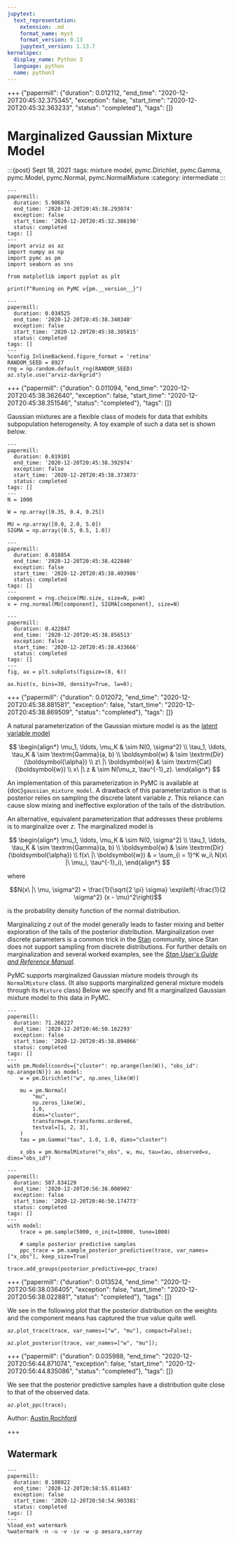 ```yaml
---
jupytext:
  text_representation:
    extension: .md
    format_name: myst
    format_version: 0.13
    jupytext_version: 1.13.7
kernelspec:
  display_name: Python 3
  language: python
  name: python3
---
```


+++ {"papermill": {"duration": 0.012112, "end_time": "2020-12-20T20:45:32.375345", "exception": false, "start_time": "2020-12-20T20:45:32.363233", "status": "completed"}, "tags": []}

# Marginalized Gaussian Mixture Model

:::{post} Sept 18, 2021
:tags: mixture model, pymc.Dirichlet, pymc.Gamma, pymc.Model, pymc.Normal, pymc.NormalMixture
:category: intermediate
:::

```{code-cell} ipython3
---
papermill:
  duration: 5.906876
  end_time: '2020-12-20T20:45:38.293074'
  exception: false
  start_time: '2020-12-20T20:45:32.386198'
  status: completed
tags: []
---
import arviz as az
import numpy as np
import pymc as pm
import seaborn as sns

from matplotlib import pyplot as plt

print(f"Running on PyMC v{pm.__version__}")
```

```{code-cell} ipython3
---
papermill:
  duration: 0.034525
  end_time: '2020-12-20T20:45:38.340340'
  exception: false
  start_time: '2020-12-20T20:45:38.305815'
  status: completed
tags: []
---
%config InlineBackend.figure_format = 'retina'
RANDOM_SEED = 8927
rng = np.random.default_rng(RANDOM_SEED)
az.style.use("arviz-darkgrid")
```

+++ {"papermill": {"duration": 0.011094, "end_time": "2020-12-20T20:45:38.362640", "exception": false, "start_time": "2020-12-20T20:45:38.351546", "status": "completed"}, "tags": []}

Gaussian mixtures are a flexible class of models for data that exhibits subpopulation heterogeneity.  A toy example of such a data set is shown below.

```{code-cell} ipython3
---
papermill:
  duration: 0.019101
  end_time: '2020-12-20T20:45:38.392974'
  exception: false
  start_time: '2020-12-20T20:45:38.373873'
  status: completed
tags: []
---
N = 1000

W = np.array([0.35, 0.4, 0.25])

MU = np.array([0.0, 2.0, 5.0])
SIGMA = np.array([0.5, 0.5, 1.0])
```

```{code-cell} ipython3
---
papermill:
  duration: 0.018854
  end_time: '2020-12-20T20:45:38.422840'
  exception: false
  start_time: '2020-12-20T20:45:38.403986'
  status: completed
tags: []
---
component = rng.choice(MU.size, size=N, p=W)
x = rng.normal(MU[component], SIGMA[component], size=N)
```

```{code-cell} ipython3
---
papermill:
  duration: 0.422847
  end_time: '2020-12-20T20:45:38.856513'
  exception: false
  start_time: '2020-12-20T20:45:38.433666'
  status: completed
tags: []
---
fig, ax = plt.subplots(figsize=(8, 6))

ax.hist(x, bins=30, density=True, lw=0);
```

+++ {"papermill": {"duration": 0.012072, "end_time": "2020-12-20T20:45:38.881581", "exception": false, "start_time": "2020-12-20T20:45:38.869509", "status": "completed"}, "tags": []}

A natural parameterization of the Gaussian mixture model is as the [latent variable model](https://en.wikipedia.org/wiki/Latent_variable_model)

$$
\begin{align*}
\mu_1, \ldots, \mu_K
    & \sim N(0, \sigma^2) \\
\tau_1, \ldots, \tau_K
    & \sim \textrm{Gamma}(a, b) \\
\boldsymbol{w}
    & \sim \textrm{Dir}(\boldsymbol{\alpha}) \\
z\ |\ \boldsymbol{w}
    & \sim \textrm{Cat}(\boldsymbol{w}) \\
x\ |\ z
    & \sim N(\mu_z, \tau^{-1}_z).
\end{align*}
$$

An implementation of this parameterization in PyMC is available at {doc}`gaussian_mixture_model`.  A drawback of this parameterization is that is posterior relies on sampling the discrete latent variable $z$.  This reliance can cause slow mixing and ineffective exploration of the tails of the distribution.

An alternative, equivalent parameterization that addresses these problems is to marginalize over $z$.  The marginalized model is

$$
\begin{align*}
\mu_1, \ldots, \mu_K
    & \sim N(0, \sigma^2) \\
\tau_1, \ldots, \tau_K
    & \sim \textrm{Gamma}(a, b) \\
\boldsymbol{w}
    & \sim \textrm{Dir}(\boldsymbol{\alpha}) \\
f(x\ |\ \boldsymbol{w})
    & = \sum_{i = 1}^K w_i\ N(x\ |\ \mu_i, \tau^{-1}_i),
\end{align*}
$$

where

$$N(x\ |\ \mu, \sigma^2) = \frac{1}{\sqrt{2 \pi} \sigma} \exp\left(-\frac{1}{2 \sigma^2} (x - \mu)^2\right)$$

is the probability density function of the normal distribution.

Marginalizing $z$ out of the model generally leads to faster mixing and better exploration of the tails of the posterior distribution.  Marginalization over discrete parameters is a common trick in the [Stan](http://mc-stan.org/) community, since Stan does not support sampling from discrete distributions.  For further details on marginalization and several worked examples, see the [_Stan User's Guide and Reference Manual_](http://www.uvm.edu/~bbeckage/Teaching/DataAnalysis/Manuals/stan-reference-2.8.0.pdf).

PyMC supports marginalized Gaussian mixture models through its `NormalMixture` class.  (It also supports marginalized general mixture models through its `Mixture` class)  Below we specify and fit a marginalized Gaussian mixture model to this data in PyMC.

```{code-cell} ipython3
---
papermill:
  duration: 71.268227
  end_time: '2020-12-20T20:46:50.162293'
  exception: false
  start_time: '2020-12-20T20:45:38.894066'
  status: completed
tags: []
---
with pm.Model(coords={"cluster": np.arange(len(W)), "obs_id": np.arange(N)}) as model:
    w = pm.Dirichlet("w", np.ones_like(W))

    mu = pm.Normal(
        "mu",
        np.zeros_like(W),
        1.0,
        dims="cluster",
        transform=pm.transforms.ordered,
        testval=[1, 2, 3],
    )
    tau = pm.Gamma("tau", 1.0, 1.0, dims="cluster")

    x_obs = pm.NormalMixture("x_obs", w, mu, tau=tau, observed=x, dims="obs_id")
```

```{code-cell} ipython3
---
papermill:
  duration: 587.834129
  end_time: '2020-12-20T20:56:38.008902'
  exception: false
  start_time: '2020-12-20T20:46:50.174773'
  status: completed
tags: []
---
with model:
    trace = pm.sample(5000, n_init=10000, tune=1000)

    # sample posterior predictive samples
    ppc_trace = pm.sample_posterior_predictive(trace, var_names=["x_obs"], keep_size=True)

trace.add_groups(posterior_predictive=ppc_trace)
```

+++ {"papermill": {"duration": 0.013524, "end_time": "2020-12-20T20:56:38.036405", "exception": false, "start_time": "2020-12-20T20:56:38.022881", "status": "completed"}, "tags": []}

We see in the following plot that the posterior distribution on the weights and the component means has captured the true value quite well.

```{code-cell} ipython3
az.plot_trace(trace, var_names=["w", "mu"], compact=False);
```

```{code-cell} ipython3
az.plot_posterior(trace, var_names=["w", "mu"]);
```

+++ {"papermill": {"duration": 0.035988, "end_time": "2020-12-20T20:56:44.871074", "exception": false, "start_time": "2020-12-20T20:56:44.835086", "status": "completed"}, "tags": []}

We see that the posterior predictive samples have a distribution quite close to that of the observed data.

```{code-cell} ipython3
az.plot_ppc(trace);
```

Author: [Austin Rochford](http://austinrochford.com)

+++

## Watermark

```{code-cell} ipython3
---
papermill:
  duration: 0.108022
  end_time: '2020-12-20T20:58:55.011403'
  exception: false
  start_time: '2020-12-20T20:58:54.903381'
  status: completed
tags: []
---
%load_ext watermark
%watermark -n -u -v -iv -w -p aesara,xarray
```
